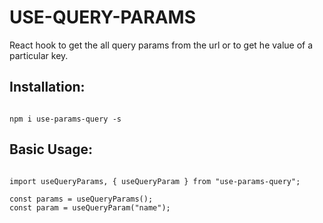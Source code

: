 # USE-QUERY-PARAMS

React hook to get the all query params from the url or to get he value of a particular key.

## Installation:

```

npm i use-params-query -s

```

## Basic Usage:

```

import useQueryParams, { useQueryParam } from "use-params-query";

const params = useQueryParams();
const param = useQueryParam("name");

```
